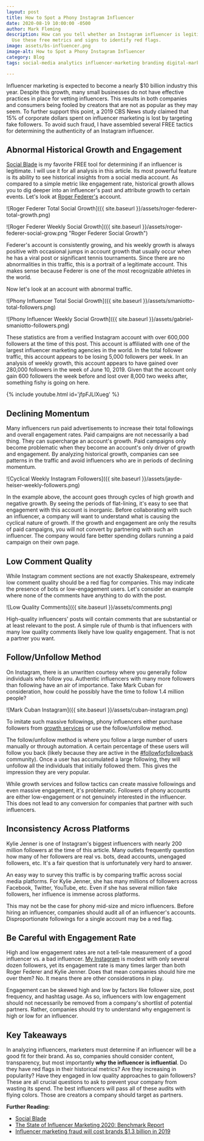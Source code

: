 ```yaml
---
layout: post
title: How to Spot a Phony Instagram Influencer
date: 2020-08-19 10:00:00 -0500
author: Mark Fleming
description: How can you tell whether an Instagram influencer is legitimate or fake?
  Use these free metrics and signs to identify red flags.
image: assets/bs-influencer.png
image-alt: How to Spot a Phony Instagram Influencer
category: Blog
tags: social-media analytics influencer-marketing branding digital-marketing

---
```

Influencer marketing is expected to become a nearly $10 billion industry this year. Despite this growth, many small businesses do not have effective practices in place for vetting influencers. This results in both companies and consumers being fooled by creators that are not as popular as they may seem. To further support this point, a 2019 CBS News study claimed that 15% of corporate dollars spent on influencer marketing is lost by targeting fake followers. To avoid such fraud, I have assembled several FREE tactics for determining the authenticity of an Instagram influencer.

## Abnormal Historical Growth and Engagement

[Social Blade](https://socialblade.com/ "Social Blade") is my favorite FREE tool for determining if an influencer is legitimate. I will use it for all analysis in this article. Its most powerful feature is its ability to see historical insights from a social media account. As compared to a simple metric like engagement rate, historical growth allows you to dig deeper into an influencer's past and attribute growth to certain events. Let's look at [Roger Federer's](http://instagram.com/rogerfederer "Roger Federer Instagram") account.

![Roger Federer Total Social Growth]({{ site.baseurl }}/assets/roger-federer-total-growth.png)

![Roger Federer Weekly Social Growth]({{ site.baseurl }}/assets/roger-federer-social-grow.png "Roger Federer Social Growth")

Federer's account is consistently growing, and his weekly growth is always positive with occasional jumps in account growth that usually occur when he has a viral post or significant tennis tournaments. Since there are no abnormalities in this traffic, this is a portrait of a legitimate account. This makes sense because Federer is one of the most recognizable athletes in the world.

Now let's look at an account with abnormal traffic.

![Phony Influencer Total Social Growth]({{ site.baseurl }}/assets/smaniotto-total-followers.png)

![Phony Influencer Weekly Social Growth]({{ site.baseurl }}/assets/gabriel-smaniotto-followers.png)

These statistics are from a verified Instagram account with over 600,000 followers at the time of this post. This account is affiliated with one of the largest influencer marketing agencies in the world. In the total follower traffic, this account appears to be losing 5,000 followers per week. In an analysis of weekly growth, this account appears to have gained over 280,000 followers in the week of June 10, 2019. Given that the account only gain 600 followers the week before and lost over 8,000 two weeks after, something fishy is going on here.

{% include youtube.html id='jfpFJLlXueg' %}

## Declining Momentum

Many influencers run paid advertisements to increase their total followings and overall engagement rates. Paid campaigns are not necessarily a bad thing. They can supercharge an account's growth. Paid campaigns only become problematic when they become an account's only driver of growth and engagement. By analyzing historical growth, companies can see patterns in the traffic and avoid influencers who are in periods of declining momentum.

![Cyclical Weekly Instagram Followers]({{ site.baseurl }}/assets/jayde-heiser-weekly-followers.png)

In the example above, the account goes through cycles of high growth and negative growth. By seeing the periods of flat-lining, it's easy to see that engagement with this account is inorganic. Before collaborating with such an influencer, a company will want to understand what is causing the cyclical nature of growth. If the growth and engagement are only the results of paid campaigns, you will not convert by partnering with such an influencer. The company would fare better spending dollars running a paid campaign on their own page.

## Low Comment Quality

While Instagram comment sections are not exactly Shakespeare, extremely low comment quality should be a red flag for companies. This may indicate the presence of bots or low-engagement users. Let's consider an example where none of the comments have anything to do with the post.

![Low Quality Comments]({{ site.baseurl }}/assets/comments.png)

High-quality influencers' posts will contain comments that are substantial or at least relevant to the post. A simple rule of thumb is that influencers with many low quality comments likely have low quality engagement. That is not a partner you want.

## Follow/Unfollow Method

On Instagram, there is an unwritten courtesy where you generally follow individuals who follow you. Authentic influencers with many more followers than following have an air of importance. Take Mark Cuban for consideration, how could he possibly have the time to follow 1.4 million people?

![Mark Cuban Instagram]({{ site.baseurl }}/assets/cuban-instagram.png)

To imitate such massive followings, phony influencers either purchase followers from [growth services](https://www.influencive.com/instagram-growth-service "Instagram Growth Services") or use the follow/unfollow method.

The follow/unfollow method is where you follow a large number of users manually or through automation. A certain percentage of these users will follow you back (likely because they are active in the [#followforfollowback](https://www.instagram.com/explore/tags/followforfollowback/ "#followforfollowback") community). Once a user has accumulated a large following, they will unfollow all the individuals that initially followed them. This gives the impression they are very popular.

While growth services and follow tactics can create massive followings and even massive engagement, it's problematic. Followers of phony accounts are either low-engagement or not genuinely interested in the influencer. This does not lead to any conversion for companies that partner with such influencers.

## Inconsistency Across Platforms

Kylie Jenner is one of Instagram's biggest influencers with nearly 200 million followers at the time of this article. Many outlets frequently question how many of her followers are real vs. bots, dead accounts, unengaged followers, etc. It's a fair question that is unfortunately very hard to answer.

An easy way to survey this traffic is by comparing traffic across social media platforms. For Kylie Jenner, she has many millions of followers across Facebook, Twitter, YouTube, etc. Even if she has several million fake followers, her influence is immense across platforms.

This may not be the case for phony mid-size and micro influencers. Before hiring an influencer, companies should audit all of an influencer's accounts. Disproportionate followings for a single account may be a red flag.

## Be Careful with Engagement Rate

High and low engagement rates are not a tell-tale measurement of a good influencer vs. a bad influencer. [My Instagram](https://www.instagram.com/markdfleming/ "Mark Fleming Instagram") is modest with only several dozen followers, yet its engagement rate is many times larger than both Roger Federer and Kylie Jenner. Does that mean companies should hire me over them? No. It means there are other considerations in play.

Engagement can be skewed high and low by factors like follower size, post frequency, and hashtag usage. As so, influencers with low engagement should not necessarily be removed from a company's shortlist of potential partners. Rather, companies should try to understand why engagement is high or low for an influencer.

## Key Takeaways

In analyzing influencers, marketers must determine if an influencer will be a good fit for their brand. As so, companies should consider content, transparency, but most importantly **why the influencer is influential**. Do they have red flags in their historical metrics? Are they increasing in popularity? Have they engaged in low quality approaches to gain followers? These are all crucial questions to ask to prevent your company from wasting its spend. The best influencers will pass all of these audits with flying colors. Those are creators a company should target as partners.

**Further Reading:**

* [Social Blade](https://socialblade.com/ "Social Blade")
* [The State of Influencer Marketing 2020: Benchmark Report](https://influencermarketinghub.com/influencer-marketing-benchmark-report-2020/ "The State of Influencer Marketing 2020: Benchmark Report")
* [Influencer marketing fraud will cost brands $1.3 billion in 2019](https://www.cbsnews.com/news/influencer-marketing-fraud-costs-companies-1-3-billion/)